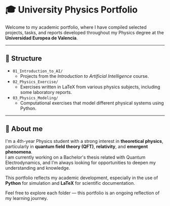 # 🎓 University Physics Portfolio

Welcome to my academic portfolio, where I have compiled selected projects, tasks, and reports developed throughout my Physics degree at the **Universidad Europea de Valencia**.


---

## 📁 Structure
- `01_Introduction_to_AI/`  
  - Projects from the *Introduction to Artificial Intelligence* course.
- `02_Physics_Exercise/`
  - Exercises written in LaTeX from various physics subjects, including some laboratory reports.
- `03_Physics_Modeling/`
  - Computational exercises that model different physical systems using Python.
---

## 🔗 About me

I'm a 4th-year Physics student with a strong interest in **theoretical physics**, particularly in **quantum field theory (QFT)**, **relativity**, and **emergent phenomena**.  
I am currently working on a Bachelor's thesis related with Quantum Electrodynamics, and I’m always looking for opportunities to deepen my understanding and knowledge.

This portfolio reflects my academic development, especially in the use of **Python** for simulation and **LaTeX** for scientific documentation.

Feel free to explore each folder — this portfolio is an ongoing reflection of my learning journey.

